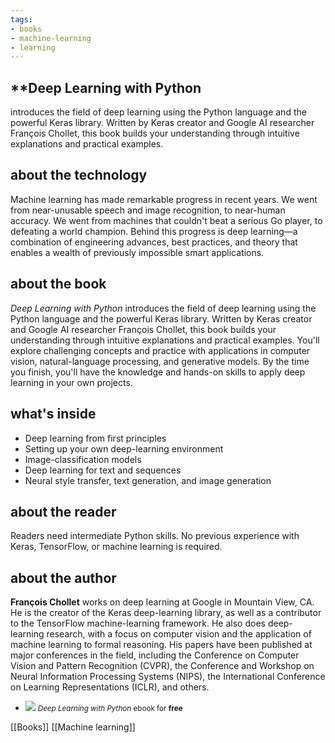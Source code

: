 ```yaml
---
tags:
- books
- machine-learning
- learning
---
```


## **Deep Learning with Python

introduces the field of deep learning using the Python language and the powerful Keras library. Written by Keras creator and Google AI researcher François Chollet, this book builds your understanding through intuitive explanations and practical examples.

## about the technology

Machine learning has made remarkable progress in recent years. We went from near-unusable speech and image recognition, to near-human accuracy. We went from machines that couldn't beat a serious Go player, to defeating a world champion. Behind this progress is deep learning—a combination of engineering advances, best practices, and theory that enables a wealth of previously impossible smart applications.

## about the book

_Deep Learning with Python_ introduces the field of deep learning using the Python language and the powerful Keras library. Written by Keras creator and Google AI researcher François Chollet, this book builds your understanding through intuitive explanations and practical examples. You'll explore challenging concepts and practice with applications in computer vision, natural-language processing, and generative models. By the time you finish, you'll have the knowledge and hands-on skills to apply deep learning in your own projects.

## what's inside

-   Deep learning from first principles
-   Setting up your own deep-learning environment
-   Image-classification models
-   Deep learning for text and sequences
-   Neural style transfer, text generation, and image generation

## about the reader

Readers need intermediate Python skills. No previous experience with Keras, TensorFlow, or machine learning is required.

## about the author

**François Chollet** works on deep learning at Google in Mountain View, CA. He is the creator of the Keras deep-learning library, as well as a contributor to the TensorFlow machine-learning framework. He also does deep-learning research, with a focus on computer vision and the application of machine learning to formal reasoning. His papers have been published at major conferences in the field, including the Conference on Computer Vision and Pattern Recognition (CVPR), the Conference and Workshop on Neural Information Processing Systems (NIPS), the International Conference on Learning Representations (ICLR), and others.

-   ![](https://images.manning.com/360/480/resize/book/7/65fca1c-6826-472d-bbea-c1d4a7b3c570/Chollet-DLP-HI.png) <small><em>Deep Learning with Python</em> ebook for <strong>free</strong></small>

[[Books]]   [[Machine learning]]